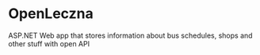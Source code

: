 # OpenLeczna
ASP.NET Web app that stores information about bus schedules, shops and other stuff with open API
